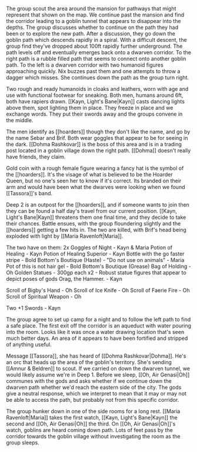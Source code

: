 The group scout the area around the mansion for pathways that might represent that shown on the map. We continue past the mansion and find the corridor leading to a goblin tunnel that appears to disappear into the depths. The group discusses whether to continue on the path they had been or to explore the new path. After a discussion, they go down the goblin path which descends rapidly in a spiral. With a difficult descent, the group find they've dropped about 100ft rapidly further underground. The path levels off and eventually emerges back onto a dwarven corridor. To the right path is a rubble filled path that seems to connect onto another goblin path. To the left is a dwarven corridor with two humanoid figures approaching quickly. Nix buzzes past them and one attempts to throw a dagger which misses. She continues down the path as the group turn right.

Two rough and ready humanoids in cloaks and leathers, worn with age and use with functional footwear for sneaking. Both men, humans around 6ft, both have rapiers drawn. [[Kayn, Light's Bane|Kayn]] casts dancing lights above them, spot lighting them in place. They freeze in place and we exchange words. They put their swords away and the groups convene in the middle.

The men identify as [[hoarders]] though they don't like the name, and go by the name Sebar and Brif. Both wear goggles that appear to be for seeing in the dark. [[Dohma Rashkovar]] is the boss of this area and is in a trading post located in a goblin village down the right path. [[Dohma]] doesn't really have friends, they claim.

Gold coin with a rough female figure wearing a fancy hat is the symbol of the [[hoarders]]. It's the visage of what is believed to be the Hoarder Queen, but no one's seen her to know if it's correct. Its branded on their arm and would have been what the dwarves were looking when we found [[Tassora]]'s band.

Deep 2 is an outpost for the [[hoarders]], and if someone wants to join then they can be found a half day's travel from our current position. [[Kayn, Light's Bane|Kayn]] threatens them one final time, and they decide to take their chances. Battle ensues, with the group floundering slightly and the [[hoarders]] getting a few hits in. The two are killed, with Brif's head being exploded with light by [[Maria Ravenloft|Maria]].

The two have on them:
2x Goggles of Night - Kayn & Maria
Potion of Healing - Kayn
Potion of Healing Superior - Kayn
Bottle with the go faster stripe - Bold Bottom's Boutique (Haste) - "Do not use on animals" - Maria
Pot of this is not hair gel - Bold Bottom's Boutique (Grease)
Bag of Holding - Oh
Golden Statues - 300gp each x2 - Robust statue figures that appear to depict poses of gods Orag, the Hammer. - Kayn

Scroll of Bigby's Hand - Oh
Scroll of Ice Knife - Oh
Scroll of Faerie Fire - Oh
Scroll of Spiritual Weapon - Oh

Two +1 Swords - Kayn

The group agree to set up camp for a night and to follow the left path to find a safe place. The first exit off the corridor is an aqueduct with water pouring into the room. Looks like it was once a water drawing location that's seen much better days. An area of it appears to have been fortified and stripped of anything useful.

Message [[Tassora]], she has heard of [[Dohma Rashkovar|Dohma]]. He's an orc that heads up the area of the goblin's territory. She's sending [[Amnur & Beldren]] to scout. If we carried on down the dwarven tunnel, we would likely assume we're in Deep 1. Before we sleep, [[Oh, Air Genasi|Oh]] communes with the gods and asks whether if we continue down the dwarven path whether we'd reach the eastern side of the city. The gods give a neutral response, which we interpret to mean that it may or may not be able to access the path, but probably not from this specific corridor.

The group hunker down in one of the side rooms for a long rest. [[Maria Ravenloft|Maria]] takes the first watch, [[Kayn, Light's Bane|Kayn]] the second and [[Oh, Air Genasi|Oh]] the third. On [[Oh, Air Genasi|Oh]]'s watch, goblins are heard coming down path. Lots of feet pass by the corridor towards the goblin village without investigating the room as the group sleeps.